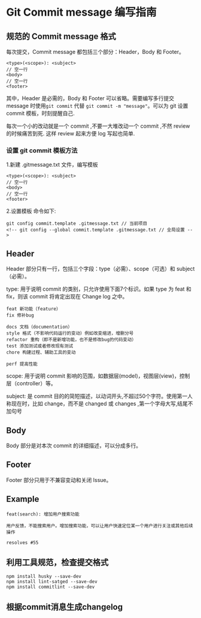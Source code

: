 # Git Commit message 编写指南

## 规范的 Commit message 格式

每次提交，Commit message 都包括三个部分：Header，Body 和 Footer。

```
<type>(<scope>): <subject>
// 空一行
<body>
// 空一行
<footer>
```

其中，Header 是必需的，Body 和 Footer 可以省略。需要编写多行提交 message 时使用` git commit ` 代替 ` git commit -m "message" `。可以为 git 设置 commit 模板，时刻提醒自己.

每次一个小的改动就是一个 commit ,不要一大堆改动一个 commit ,不然 review 的时候痛苦到死.
这样 review 起来方便 log 写起也简单.

### 设置 git commit 模板方法

1.新建 .gitmessage.txt 文件，编写模板

```
<type>(<scope>): <subject>
// 空一行
<body>
// 空一行
<footer>
```

2.设置模板 命令如下:

```
git config commit.template .gitmessage.txt // 当前项目
<!-- git config --global commit.template .gitmessage.txt // 全局设置 -->
```

## Header

Header 部分只有一行，包括三个字段：type（必需）、scope（可选）和 subject（必需）。

type: 用于说明 commit 的类别，只允许使用下面7个标识。如果 type 为 feat 和 fix，则该 commit 将肯定出现在 Change log 之中。

```
feat 新功能（feature）
fix 修补bug

docs 文档（documentation）
style 格式（不影响代码运行的变动）例如改变缩进，增删分号
refactor 重构（即不是新增功能，也不是修改bug的代码变动）
test 添加测试或者修改现有测试
chore 构建过程、辅助工具的变动

perf 提高性能
```

scope: 用于说明 commit 影响的范围，如数据层(model)，视图层(view)，控制层（controller）等。

subject: 是 commit 目的的简短描述，以动词开头,不超过50个字符。使用第一人称现在时，比如 change，而不是 changed 或 changes ,第一个字母大写,结尾不加句号

## Body

Body 部分是对本次 commit 的详细描述，可以分成多行。

## Footer

Footer 部分只用于不兼容变动和关闭 Issue。


## Example

```
feat(search): 增加用户搜索功能

用户反馈，不能搜索用户。增加搜索功能，可以让用户快速定位某一个用户进行关注或其他后续操作

resolves #55
```

## 利用工具规范，检查提交格式

```
npm install husky --save-dev
npm install lint-satged --save-dev
npm install commitlint --save-dev
```

## 根据commit消息生成changelog